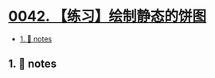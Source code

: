 # [0042. 【练习】绘制静态的饼图](https://github.com/Tdahuyou/TNotes.svg/tree/main/notes/0042.%20%E3%80%90%E7%BB%83%E4%B9%A0%E3%80%91%E7%BB%98%E5%88%B6%E9%9D%99%E6%80%81%E7%9A%84%E9%A5%BC%E5%9B%BE)

<!-- region:toc -->

- [1. 📒 notes](#1--notes)

<!-- endregion:toc -->

## 1. 📒 notes
